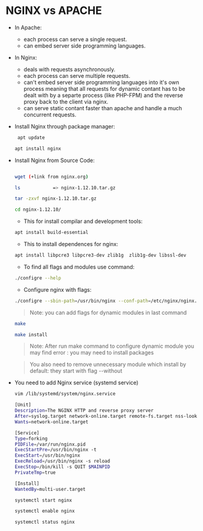 # NGINX vs APACHE

- In Apache: 
    + each process can serve a single request.
    + can embed server side programming languages.

- In Nginx:
    + deals with requests asynchronously.
    + each process can serve multiple requests.
    + can't embed server side programming languages into it's own process meaning that all requests for
        dynamic contant has to be dealt with by a separte process (like PHP-FPM) and the reverse proxy back to the client via nginx.
    + can serve static contant faster than apache and handle a much concurrent requests.

- Install Nginx through package manager:
    ```sh
     apt update 
    ```
    ```sh
    apt install nginx

- Install Nginx from Source Code:
    ```sh apt update
    ```
    ```sh 
    wget (+link from nginx.org)
    ```
    ```sh 
    ls            => nginx-1.12.10.tar.gz
    ```
    ```sh 
    tar -zxvf nginx-1.12.10.tar.gz
    ```
    ```sh 
    cd nginx-1.12.10/
    ```
    * This for install compilar and development tools:
    ```sh 
    apt install build-essential
    ```
    * This to install dependences for nginx:
    ```sh 
    apt install libpcre3 libpcre3-dev zlib1g  zlib1g-dev libssl-dev
    ```
    * To find all flags and modules use command:
    ```sh
    ./configre --help
    ```
    * Configure nginx with flags:
    ```sh 
    ./configre --sbin-path=/usr/bin/nginx --conf-path=/etc/nginx/nginx.conf --error-path=/var/log/nginx/error.log --http-log-path=/var/log/nginx/access.log --with-pcre --pid-path=/var/run/nginx.pid  --modules-path=/etc/nginx/modules
    ```
    > Note: you can add flags for dynamic modules in last command
    ```sh
    make
    ```
    ```sh
    make install
    ```
    > Note: After run make command to configure dynamic module you may find error : you may need to install packages

    > You also need to remove unnecessary module which install by default: they start with flag --without
    

- You need to add Nginx service (systemd service)
    ```sh
    vim /lib/systemd/system/nginx.service
    ```
    
    ```sh
    [Unit]
    Description=The NGINX HTTP and reverse proxy server
    After=syslog.target network-online.target remote-fs.target nss-lookup.target
    Wants=network-online.target

    [Service]
    Type=forking
    PIDFile=/var/run/nginx.pid
    ExecStartPre=/usr/bin/nginx -t
    ExecStart=/usr/bin/nginx
    ExecReload=/usr/bin/nginx -s reload
    ExecStop=/bin/kill -s QUIT $MAINPID
    PrivateTmp=true

    [Install]
    WantedBy=multi-user.target
    ```

    ```sh
    systemctl start nginx
    ```
    ```sh
    systemctl enable nginx
    ```
    ```sh
    systemctl status nginx
    ```
